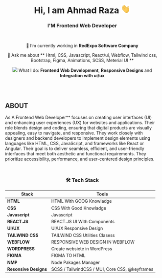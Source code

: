 <h1 align="center">Hi, I am Ahmad Raza </a> <img src="https://raw.githubusercontent.com/ABSphreak/ABSphreak/master/gifs/Hi.gif" width="30px" height="30px"></h1>

<h3 align="center">I'M Frontend Web Developer</h3>

 
 <br/>
 
 <div align="center">

🌱 I’m currently working in **RedExpo Software Company**

💬 Ask me about ** Html, CSS, Javascript, React/ui, Webflow,  Tailwind css, Bootstrap, Figma, Animations, SCSS, Meterial UI **

<img src="https://media.giphy.com/media/WUlplcMpOCEmTGBtBW/giphy.gif" width="30"> What I do: **Frontend Web Development**, **Responsive Designs** and **Integration with ui/ux**
</div>

<br/>
 <br/>
 <h2>ABOUT</h2>
<p> As A Frontend  Web Developer** focuses on creating user interfaces (UI) and enhancing user experiences (UX) for websites and applications. Their role blends design and coding, ensuring that digital products are visually appealing, easy to navigate, and responsive. They work closely with designers and backend developers to implement design elements using languages like HTML, CSS, JavaScript, and frameworks like React or Angular. Their goal is to deliver seamless, efficient, and user-friendly interfaces that meet both aesthetic and functional requirements. They prioritize accessibility, performance, and user-centered design principles.</dd>
<p/>

 <div align="center">
 
<h3 align="center "  style="margin-top:50px;"> 🛠 Tech Stack </h3>

| Stack | Tools |
|---|---|
|**HTML**| HTML With GOOG Knowladge|
|**CSS**| CSS With Good Knowladge|
|**Javascript**| Javascript|
|**REACT.JS**|REACT.JS UI With Components|
|**UI/UX**| UI/UX Responsive Design|
|**TAILWIND CSS**|TAILWIND CSS Utilities Clasess|
|**WEBFLOW**| RESPONSIVE WEB DESIGN IN WEBFLOW |
|**WORDPRESS**| Create websiete in WordPress |
|**FIGMA**| FIGMA TO HTML |
|**NMP**| Node Pakages Manager |
|**Resonsive Designs**| SCSS / TailwindCSS / MUI,  Core CSS, @keyframes|



 </div>
<br/>




